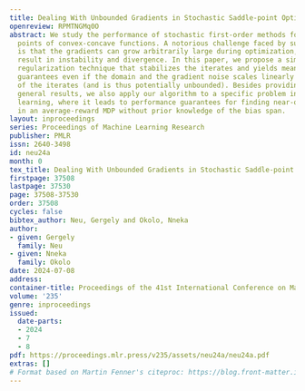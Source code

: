 ```yaml
---
title: Dealing With Unbounded Gradients in Stochastic Saddle-point Optimization
openreview: RPMTNGMq0O
abstract: We study the performance of stochastic first-order methods for finding saddle
  points of convex-concave functions. A notorious challenge faced by such methods
  is that the gradients can grow arbitrarily large during optimization, which may
  result in instability and divergence. In this paper, we propose a simple and effective
  regularization technique that stabilizes the iterates and yields meaningful performance
  guarantees even if the domain and the gradient noise scales linearly with the size
  of the iterates (and is thus potentially unbounded). Besides providing a set of
  general results, we also apply our algorithm to a specific problem in reinforcement
  learning, where it leads to performance guarantees for finding near-optimal policies
  in an average-reward MDP without prior knowledge of the bias span.
layout: inproceedings
series: Proceedings of Machine Learning Research
publisher: PMLR
issn: 2640-3498
id: neu24a
month: 0
tex_title: Dealing With Unbounded Gradients in Stochastic Saddle-point Optimization
firstpage: 37508
lastpage: 37530
page: 37508-37530
order: 37508
cycles: false
bibtex_author: Neu, Gergely and Okolo, Nneka
author:
- given: Gergely
  family: Neu
- given: Nneka
  family: Okolo
date: 2024-07-08
address:
container-title: Proceedings of the 41st International Conference on Machine Learning
volume: '235'
genre: inproceedings
issued:
  date-parts:
  - 2024
  - 7
  - 8
pdf: https://proceedings.mlr.press/v235/assets/neu24a/neu24a.pdf
extras: []
# Format based on Martin Fenner's citeproc: https://blog.front-matter.io/posts/citeproc-yaml-for-bibliographies/
---
```

